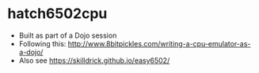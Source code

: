 # hatch6502cpu

- Built as part of a Dojo session
- Following this: http://www.8bitpickles.com/writing-a-cpu-emulator-as-a-dojo/
- Also see https://skilldrick.github.io/easy6502/
